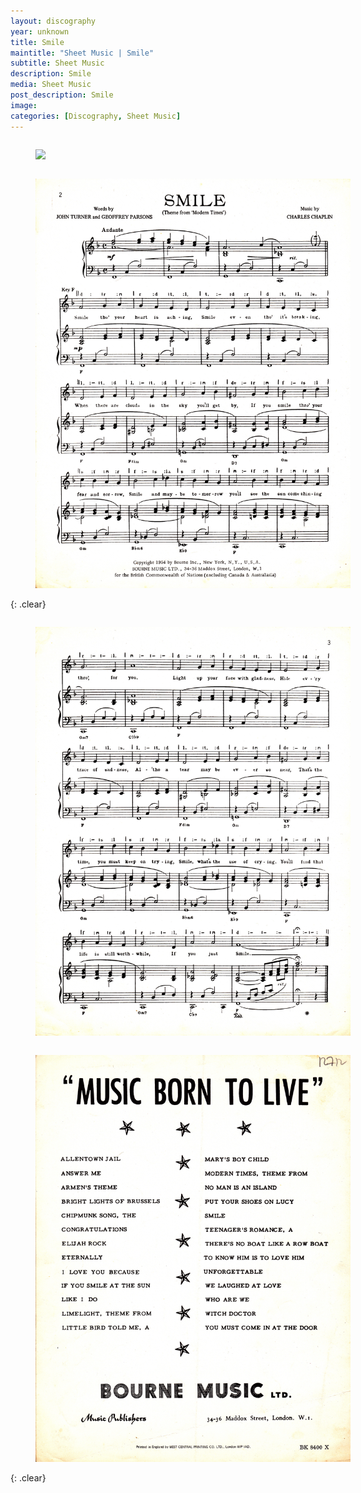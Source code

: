 ```yaml
---
layout: discography
year: unknown
title: Smile
maintitle: "Sheet Music | Smile"
subtitle: Sheet Music
description: Smile
media: Sheet Music
post_description: Smile
image:
categories: [Discography, Sheet Music]
---
```


<figure class="fig1">
<a href=""><img src="/assets/images/Sheetmusic/lena-zavaroni---sheet-music---smile-01.jpg" class="full-width zoom-in" /></a>
</figure>

<figure class="fig2">
<a href=""><img src="/assets/images/Sheetmusic/lena-zavaroni---sheet-music---smile-02.jpg" class="full-width zoom-in" /></a>
</figure>

{: .clear}

<figure class="fig1">
<a href=""><img src="/assets/images/Sheetmusic/lena-zavaroni---sheet-music---smile-03.jpg" class="full-width zoom-in" /></a>
</figure>

<figure class="fig2">
<a href=""><img src="/assets/images/Sheetmusic/lena-zavaroni---sheet-music---smile-04.jpg" class="full-width zoom-in" /></a>
</figure>

<br />{: .clear}

<style>
.fig1 {float:left; width:49%;}

.fig2 {float:right; width:49%;}

figcaption {float:left; width:100%;}

@media screen and (orientation:portrait) {
.fig1, .fig2 {float:left; width:100%;}
figcaption {float:left; width:100%; margin-bottom: 10px;}
}
</style>
